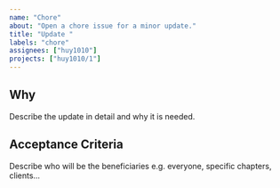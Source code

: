 ```yaml
---
name: "Chore"
about: "Open a chore issue for a minor update."
title: "Update "
labels: "chore"
assignees: ["huy1010"]
projects: ["huy1010/1"]
---
```


## Why

Describe the update in detail and why it is needed.

## Acceptance Criteria

Describe who will be the beneficiaries e.g. everyone, specific chapters, clients...
